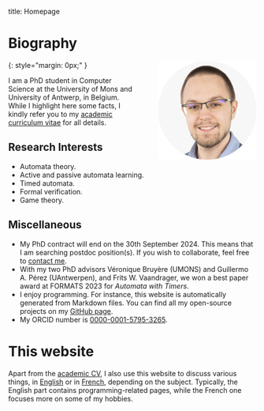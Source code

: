 title: Homepage

# Biography

<img style="float: right; max-width: 200px; margin-left: 50px; margin-bottom: 20px;" src="portrait.png"/>
{: style="margin: 0px;" }

I am a PhD student in Computer Science at the University of Mons and University of Antwerp, in Belgium.
While I highlight here some facts, I kindly refer you to my [academic curriculum vitae](academic/index.md) for all details.

## Research Interests

  * Automata theory.
  * Active and passive automata learning.
  * Timed automata.
  * Formal verification.
  * Game theory.

## Miscellaneous

  * My PhD contract will end on the 30th September 2024.
    This means that I am searching postdoc position(s).
    If you wish to collaborate, feel free to [contact me](email:gaetan.staquet@gmail.com).
  * With my two PhD advisors Véronique Bruyère (UMONS) and Guillermo A. Pérez (UAntwerpen), and Frits W. Vaandrager, we won a best paper award at FORMATS 2023 for *Automata with Timers*.
  * I enjoy programming.
    For instance, this website is automatically generated from Markdown files.
    You can find all my open-source projects on my [GitHub page](https://github.com/DocSkellington).
  * My ORCID number is [0000-0001-5795-3265](https://orcid.org/0000-0001-5795-3265).

# This website

Apart from the [academic CV](academic/index.md), I also use this website to discuss various things, in [English](nonacademic/en/index.md) or in [French](nonacademic/fr/index.md), depending on the subject.
Typically, the English part contains programming-related pages, while the French one focuses more on some of my hobbies.